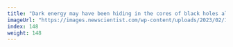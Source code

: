 ```yaml
---
title: "Dark energy may have been hiding in the cores of black holes all along"
imageUrl: "https://images.newscientist.com/wp-content/uploads/2023/02/15163011/SEI_144308396.jpg?width=600"
index: 148
weight: 148
---
```


